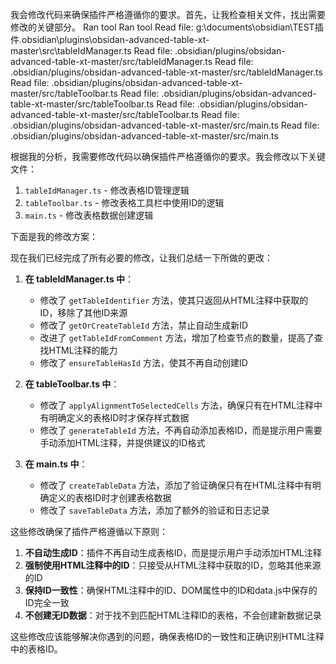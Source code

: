 我会修改代码来确保插件严格遵循你的要求。首先，让我检查相关文件，找出需要修改的关键部分。
Ran tool
Ran tool
Read file: g:\documents\obsidian\TEST插件\.obsidian\plugins\obsidan-advanced-table-xt-master\src\tableIdManager.ts
<no message>
Read file: .obsidian/plugins/obsidan-advanced-table-xt-master/src/tableIdManager.ts
Read file: .obsidian/plugins/obsidan-advanced-table-xt-master/src/tableIdManager.ts
<no message>
Read file: .obsidian/plugins/obsidan-advanced-table-xt-master/src/tableToolbar.ts
<no message>
Read file: .obsidian/plugins/obsidan-advanced-table-xt-master/src/tableToolbar.ts
<no message>
Read file: .obsidian/plugins/obsidan-advanced-table-xt-master/src/tableToolbar.ts
<no message>
Read file: .obsidian/plugins/obsidan-advanced-table-xt-master/src/main.ts
<no message>
Read file: .obsidian/plugins/obsidan-advanced-table-xt-master/src/main.ts
<no message>

根据我的分析，我需要修改代码以确保插件严格遵循你的要求。我会修改以下关键文件：

1. `tableIdManager.ts` - 修改表格ID管理逻辑
2. `tableToolbar.ts` - 修改表格工具栏中使用ID的逻辑
3. `main.ts` - 修改表格数据创建逻辑

下面是我的修改方案：
<no message>
<no message>
<no message>
<no message>
<no message>

现在我们已经完成了所有必要的修改，让我们总结一下所做的更改：

1. **在 tableIdManager.ts 中**：
   - 修改了 `getTableIdentifier` 方法，使其只返回从HTML注释中获取的ID，移除了其他ID来源
   - 修改了 `getOrCreateTableId` 方法，禁止自动生成新ID
   - 改进了 `getTableIdFromComment` 方法，增加了检查节点的数量，提高了查找HTML注释的能力
   - 修改了 `ensureTableHasId` 方法，使其不再自动创建ID

2. **在 tableToolbar.ts 中**：
   - 修改了 `applyAlignmentToSelectedCells` 方法，确保只有在HTML注释中有明确定义的表格ID时才保存样式数据
   - 修改了 `generateTableId` 方法，不再自动添加表格ID，而是提示用户需要手动添加HTML注释，并提供建议的ID格式

3. **在 main.ts 中**：
   - 修改了 `createTableData` 方法，添加了验证确保只有在HTML注释中有明确定义的表格ID时才创建表格数据
   - 修改了 `saveTableData` 方法，添加了额外的验证和日志记录

这些修改确保了插件严格遵循以下原则：

1. **不自动生成ID**：插件不再自动生成表格ID，而是提示用户手动添加HTML注释
2. **强制使用HTML注释中的ID**：只接受从HTML注释中获取的ID，忽略其他来源的ID
3. **保持ID一致性**：确保HTML注释中的ID、DOM属性中的ID和data.js中保存的ID完全一致
4. **不创建无ID数据**：对于找不到匹配HTML注释ID的表格，不会创建新数据记录

这些修改应该能够解决你遇到的问题，确保表格ID的一致性和正确识别HTML注释中的表格ID。